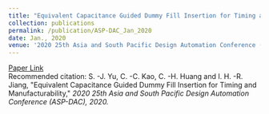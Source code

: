 ```yaml
---
title: "Equivalent Capacitance Guided Dummy Fill Insertion for Timing and Manufacturability"
collection: publications
permalink: /publication/ASP-DAC_Jan_2020
date: Jan., 2020
venue: '2020 25th Asia and South Pacific Design Automation Conference (ASP-DAC)'
---
```

[Paper Link](http://jacky1229.github.io/files/Equivalent_Capacitance_Guided_Dummy_Fill_Insertion_for_Timing_and_Manufacturability.pdf)
<br>
Recommended citation: S. -J. Yu, C. -C. Kao, C. -H. Huang and I. H. -R. Jiang, "Equivalent Capacitance Guided Dummy Fill Insertion for Timing and Manufacturability," <i>2020 25th Asia and South Pacific Design Automation Conference (ASP-DAC)<i>, 2020.